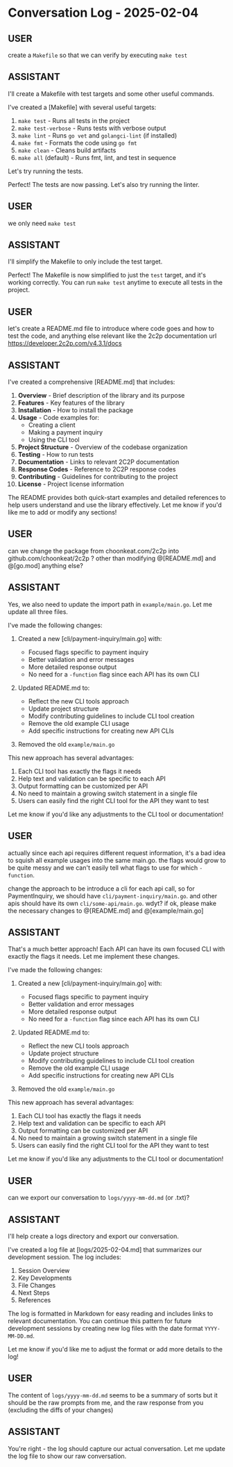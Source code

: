 # Conversation Log - 2025-02-04

## USER
create a `Makefile` so that we can verify by executing `make test`

## ASSISTANT
I'll create a Makefile with test targets and some other useful commands.

I've created a [Makefile] with several useful targets:

1. `make test` - Runs all tests in the project
2. `make test-verbose` - Runs tests with verbose output
3. `make lint` - Runs `go vet` and `golangci-lint` (if installed)
4. `make fmt` - Formats the code using `go fmt`
5. `make clean` - Cleans build artifacts
6. `make all` (default) - Runs fmt, lint, and test in sequence

Let's try running the tests.

Perfect! The tests are now passing. Let's also try running the linter.

## USER
we only need `make test`

## ASSISTANT
I'll simplify the Makefile to only include the test target.

Perfect! The Makefile is now simplified to just the `test` target, and it's working correctly. You can run `make test` anytime to execute all tests in the project.

## USER
let's create a README.md file to introduce where code goes and how to test the code, and anything else relevant like the 2c2p documentation url https://developer.2c2p.com/v4.3.1/docs

## ASSISTANT
I've created a comprehensive [README.md] that includes:

1. **Overview** - Brief description of the library and its purpose
2. **Features** - Key features of the library
3. **Installation** - How to install the package
4. **Usage** - Code examples for:
   - Creating a client
   - Making a payment inquiry
   - Using the CLI tool
5. **Project Structure** - Overview of the codebase organization
6. **Testing** - How to run tests
7. **Documentation** - Links to relevant 2C2P documentation
8. **Response Codes** - Reference to 2C2P response codes
9. **Contributing** - Guidelines for contributing to the project
10. **License** - Project license information

The README provides both quick-start examples and detailed references to help users understand and use the library effectively. Let me know if you'd like me to add or modify any sections!

## USER
can we change the package from choonkeat.com/2c2p into github.com/choonkeat/2c2p ? other than modifying @[README.md] and @[go.mod] anything else?

## ASSISTANT
Yes, we also need to update the import path in `example/main.go`. Let me update all three files.

I've made the following changes:

1. Created a new [cli/payment-inquiry/main.go] with:
   - Focused flags specific to payment inquiry
   - Better validation and error messages
   - More detailed response output
   - No need for a `-function` flag since each API has its own CLI

2. Updated README.md to:
   - Reflect the new CLI tools approach
   - Update project structure
   - Modify contributing guidelines to include CLI tool creation
   - Remove the old example CLI usage
   - Add specific instructions for creating new API CLIs

3. Removed the old `example/main.go`

This new approach has several advantages:
1. Each CLI tool has exactly the flags it needs
2. Help text and validation can be specific to each API
3. Output formatting can be customized per API
4. No need to maintain a growing switch statement in a single file
5. Users can easily find the right CLI tool for the API they want to test

Let me know if you'd like any adjustments to the CLI tool or documentation!

## USER
actually since each api requires different request information, it's a bad idea to squish all example usages into the same main.go. the flags would grow to be quite messy and we can't easily tell what flags to use for which `-function`. 

change the approach to be introduce a cli for each api call, so for PaymentInquiry, we should have `cli/payment-inquiry/main.go`. and other apis should have its own `cli/some-api/main.go`. wdyt? if ok, please make the necessary changes to @[README.md] and @[example/main.go] 

## ASSISTANT
That's a much better approach! Each API can have its own focused CLI with exactly the flags it needs. Let me implement these changes.

I've made the following changes:

1. Created a new [cli/payment-inquiry/main.go] with:
   - Focused flags specific to payment inquiry
   - Better validation and error messages
   - More detailed response output
   - No need for a `-function` flag since each API has its own CLI

2. Updated README.md to:
   - Reflect the new CLI tools approach
   - Update project structure
   - Modify contributing guidelines to include CLI tool creation
   - Remove the old example CLI usage
   - Add specific instructions for creating new API CLIs

3. Removed the old `example/main.go`

This new approach has several advantages:
1. Each CLI tool has exactly the flags it needs
2. Help text and validation can be specific to each API
3. Output formatting can be customized per API
4. No need to maintain a growing switch statement in a single file
5. Users can easily find the right CLI tool for the API they want to test

Let me know if you'd like any adjustments to the CLI tool or documentation!

## USER
can we export our conversation to `logs/yyyy-mm-dd.md` (or .txt)?

## ASSISTANT
I'll help create a logs directory and export our conversation.

I've created a log file at [logs/2025-02-04.md] that summarizes our development session. The log includes:

1. Session Overview
2. Key Developments
3. File Changes
4. Next Steps
5. References

The log is formatted in Markdown for easy reading and includes links to relevant documentation. You can continue this pattern for future development sessions by creating new log files with the date format `YYYY-MM-DD.md`.

Let me know if you'd like me to adjust the format or add more details to the log!

## USER
The content of `logs/yyyy-mm-dd.md` seems to be a summary of sorts but it should be the raw prompts from me, and the raw response from you (excluding the diffs of your changes)

## ASSISTANT
You're right - the log should capture our actual conversation. Let me update the log file to show our raw conversation.
